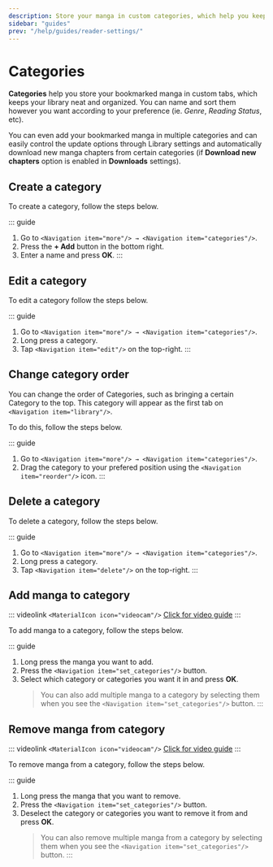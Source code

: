 ```yaml
---
description: Store your manga in custom categories, which help you keep your library neat and organized.
sidebar: "guides"
prev: "/help/guides/reader-settings/"
---
```


# Categories

**Categories** help you store your bookmarked manga in custom tabs, which keeps your library neat and organized. You can name and sort them however you want according to your preference (ie. _Genre_, _Reading Status_, etc).

You can even add your bookmarked manga in multiple categories and can easily control the update options through Library settings and automatically download new manga chapters from certain categories (if **Download new chapters** option is enabled in **Downloads** settings).

## Create a category

To create a category, follow the steps below.

::: guide
1. Go to `<Navigation item="more"/> → <Navigation item="categories"/>`.
1. Press the **+ Add**  button in the bottom right.
1. Enter a name and press **OK**.
:::

## Edit a category

To edit a category follow the steps below.

::: guide
1. Go to `<Navigation item="more"/> → <Navigation item="categories"/>`.
1. Long press a category.
1. Tap `<Navigation item="edit"/>` on the top-right.
:::

## Change category order

You can change the order of Categories, such as bringing a certain Category to the top. This category will appear as the first tab on `<Navigation item="library"/>`.

To do this, follow the steps below.

::: guide
1. Go to `<Navigation item="more"/> → <Navigation item="categories"/>`.
1. Drag the category to your prefered position using the `<Navigation item="reorder"/>` icon.
:::

## Delete a category

To delete a category, follow the steps below.

::: guide
1. Go to `<Navigation item="more"/> → <Navigation item="categories"/>`.
1. Long press a category.
1. Tap `<Navigation item="delete"/>` on the top-right.
:::

## Add manga to category

::: videolink
`<MaterialIcon icon="videocam"/>` [Click for video guide](/assets/guides_category-add-to.webm)
:::

To add manga to a category, follow the steps below.

::: guide
1. Long press the manga you want to add.
2. Press the `<Navigation item="set_categories"/>` button.
3. Select which category or categories you want it in and press **OK**.
	> You can also add multiple manga to a category by selecting them when you see the `<Navigation item="set_categories"/>` button.
:::

## Remove manga from category

::: videolink
`<MaterialIcon icon="videocam"/>` [Click for video guide](/assets/guides_category-remove-from.webm)
:::

To remove manga from a category, follow the steps below.

::: guide
1. Long press the manga that you want to remove.
1. Press the `<Navigation item="set_categories"/>` button.
1. Deselect the category or categories you want to remove it from and press **OK**.
	> You can also remove multiple manga from a category by selecting them when you see the `<Navigation item="set_categories"/>` button.
:::
